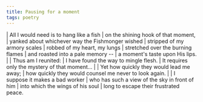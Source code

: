 ```yaml
---
title: Pausing for a moment
tags: poetry
---
```


| All I would need is to hang like a fish
| on the shining hook of that moment,
| yanked about whichever way the Fishmonger wished
| stripped of my armory scales
| robbed of my heart, my lungs
| stretched over the burning flames
| and roasted into a pale memory --
| a moment's taste upon His lips.
|
| Thus am I reunited:
| I have found the way to mingle flesh.
| It requires only the mystery of that moment...
|
| Yet how quickly they would lead me away;
| how quickly they would counsel me never to look again.
|
| I suppose it makes a bad worker
| who has such a view of the sky in front of him
| into which the wings of his soul
| long to escape their frustrated peace.
